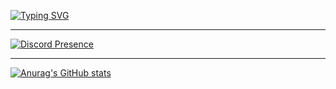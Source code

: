 [![Typing SVG](https://readme-typing-svg.demolab.com?font=Rubik&duration=3000&pause=2000&color=F0F0F0&center=true&vCenter=true&repeat=false&width=435&lines=Hi%2C+I'm+Collin;I+like+to+code+Things+with+Python;Oh+and+I+also+use+HTML%2C+CSS+and+Javascript)](https://git.io/typing-svg)

---

[![Discord Presence](https://lanyard.cnrad.dev/api/659109458542067714)](https://discord.com/users/659109458542067714)

---

[![Anurag's GitHub stats](https://github-readme-stats.vercel.app/api?username=rblxcollin&theme=dracula)](https://github.com/anuraghazra/github-readme-stats)
